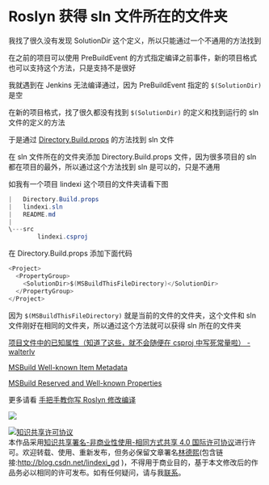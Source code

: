 
# Roslyn 获得 sln 文件所在的文件夹

我找了很久没有发现 SolutionDir 这个定义，所以只能通过一个不通用的方法找到

<!--more-->


<!-- CreateTime:2019/7/22 8:57:14 -->

<!-- csdn -->

<!-- 标签：Roslyn,MSBuild,编译器 -->


在之前的项目可以使用 PreBuildEvent 的方式指定编译之前事件，新的项目格式也可以支持这个方法，只是支持不是很好

我就遇到在 Jenkins 无法编译通过，因为 PreBuildEvent 指定的 `$(SolutionDir)` 是空

在新的项目格式，找了很久都没有找到 `$(SolutionDir)` 的定义和找到运行的 sln 文件的定义的方法

于是通过 [Directory.Build.props](https://lindexi.oschina.io/lindexi/post/Roslyn-%E4%BD%BF%E7%94%A8-Directory.Build.props-%E6%96%87%E4%BB%B6%E5%AE%9A%E4%B9%89%E7%BC%96%E8%AF%91.html ) 的方法找到 sln 文件

<!-- ![](image/Roslyn 获得 sln 文件所在的文件夹/Roslyn 获得 sln 文件所在的文件夹0.png) -->

在 sln 文件所在的文件夹添加 Directory.Build.props 文件，因为很多项目的 sln 都在项目的最外，所以通过这个方法找到 sln 是可以的，只是不通用

如我有一个项目 lindexi 这个项目的文件夹请看下图

```csharp
|   Directory.Build.props
|   lindexi.sln
|   README.md
|
\---src
        lindexi.csproj
```

在 Directory.Build.props 添加下面代码

```csharp
<Project>
  <PropertyGroup>
    <SolutionDir>$(MSBuildThisFileDirectory)</SolutionDir>
  </PropertyGroup>
</Project>

```

因为 `$(MSBuildThisFileDirectory)` 就是当前的文件的文件夹，这个文件和 sln 文件刚好在相同的文件夹，所以通过这个方法就可以获得 sln 所在的文件夹

[项目文件中的已知属性（知道了这些，就不会随便在 csproj 中写死常量啦） - walterlv](https://blog.walterlv.com/post/known-properties-in-csproj.html )

[MSBuild Well-known Item Metadata](https://docs.microsoft.com/en-us/visualstudio/msbuild/msbuild-well-known-item-metadata?view=vs-2017 )

[MSBuild Reserved and Well-known Properties](https://docs.microsoft.com/en-us/visualstudio/msbuild/msbuild-reserved-and-well-known-properties?view=vs-2017 )

更多请看 [手把手教你写 Roslyn 修改编译](https://lindexi.oschina.io/lindexi/post/roslyn.html )

![](http://cdn.lindexi.site/lindexi%2F2019123205745682)





<a rel="license" href="http://creativecommons.org/licenses/by-nc-sa/4.0/"><img alt="知识共享许可协议" style="border-width:0" src="https://licensebuttons.net/l/by-nc-sa/4.0/88x31.png" /></a><br />本作品采用<a rel="license" href="http://creativecommons.org/licenses/by-nc-sa/4.0/">知识共享署名-非商业性使用-相同方式共享 4.0 国际许可协议</a>进行许可。欢迎转载、使用、重新发布，但务必保留文章署名[林德熙](http://blog.csdn.net/lindexi_gd)(包含链接:http://blog.csdn.net/lindexi_gd )，不得用于商业目的，基于本文修改后的作品务必以相同的许可发布。如有任何疑问，请与我[联系](mailto:lindexi_gd@163.com)。